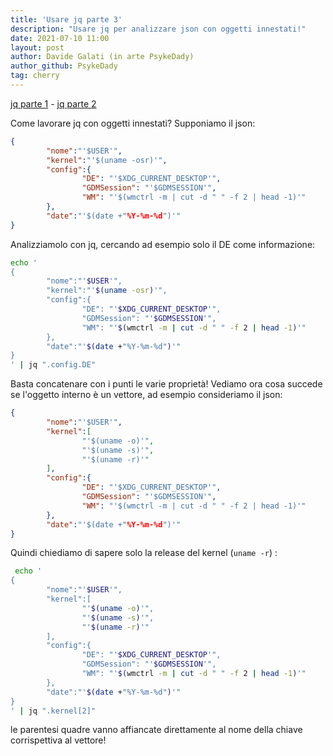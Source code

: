 ```yaml
---
title: 'Usare jq parte 3'
description: "Usare jq per analizzare json con oggetti innestati!"
date: 2021-07-10 11:00
layout: post
author: Davide Galati (in arte PsykeDady)
author_github: PsykeDady
tag: cherry
---
```


[jq parte 1](https://feed.linuxpeople.org/posts/usare-jq-json/) - [jq parte 2](https://feed.linuxpeople.org/posts/usare-jq-json-2/)


Come lavorare jq con oggetti innestati? Supponiamo il json: 
```json
{       
        "nome":"'$USER'",
        "kernel":"'$(uname -osr)'",
        "config":{
                "DE": "'$XDG_CURRENT_DESKTOP'",
                "GDMSession": "'$GDMSESSION'",
                "WM": "'$(wmctrl -m | cut -d " " -f 2 | head -1)'"
        },
        "date":"'$(date +"%Y-%m-%d")'"
}
```
Analizziamolo con jq, cercando ad esempio solo il DE come informazione: 
```bash
echo '
{       
        "nome":"'$USER'",
        "kernel":"'$(uname -osr)'",
        "config":{
                "DE": "'$XDG_CURRENT_DESKTOP'",
                "GDMSession": "'$GDMSESSION'", 
                "WM": "'$(wmctrl -m | cut -d " " -f 2 | head -1)'"
        },
        "date":"'$(date +"%Y-%m-%d")'"
}
' | jq ".config.DE"
```

Basta concatenare con i punti le varie proprietà! 
Vediamo ora cosa succede se l'oggetto interno è un vettore, ad esempio consideriamo il json: 
```json
{       
        "nome":"'$USER'",
        "kernel":[
                "'$(uname -o)'",
                "'$(uname -s)'",
                "'$(uname -r)'"
        ],
        "config":{
                "DE": "'$XDG_CURRENT_DESKTOP'",
                "GDMSession": "'$GDMSESSION'",
                "WM": "'$(wmctrl -m | cut -d " " -f 2 | head -1)'"
        },
        "date":"'$(date +"%Y-%m-%d")'"
}
```

Quindi chiediamo di sapere solo la release del kernel (`uname -r`) : 
```bash
 echo '
{       
        "nome":"'$USER'",
        "kernel":[
                "'$(uname -o)'",
                "'$(uname -s)'",
                "'$(uname -r)'"
        ],
        "config":{
                "DE": "'$XDG_CURRENT_DESKTOP'",
                "GDMSession": "'$GDMSESSION'",
                "WM": "'$(wmctrl -m | cut -d " " -f 2 | head -1)'"
        },
        "date":"'$(date +"%Y-%m-%d")'"
}
' | jq ".kernel[2]"
```
le parentesi quadre vanno affiancate direttamente al nome della chiave corrispettiva al vettore!

